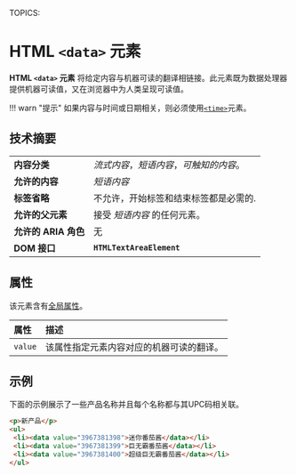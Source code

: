 TOPICS: <data>

# HTML `<data>` 元素

**HTML `<data>` 元素** 将给定内容与机器可读的翻译相链接。此元素既为数据处理器提供机器可读值，又在浏览器中为人类呈现可读值。

!!! warn "提示"
    如果内容与时间或日期相关，则必须使用[`<time>`](/zh-hans/webfrontend/<time>)元素。

## 技术摘要

|  |  |
| :-- | :-- |
| **内容分类** | *流式内容*，*短语内容*，*可触知的内容*。 |
| **允许的内容** | *短语内容* |
| **标签省略** | 不允许，开始标签和结束标签都是必需的. |
| **允许的父元素** | 接受 *短语内容* 的任何元素。 |
| **允许的 ARIA 角色** | 无 |
| **DOM 接口** | **`HTMLTextAreaElement`** |

## 属性

该元素含有[全局属性](/zh-hans/webfrontend/HTML_Global_Attributes)。

| 属性 | 描述 |
| :-- | :-- |
| `value` | 该属性指定元素内容对应的机器可读的翻译。 |

## 示例

下面的示例展示了一些产品名称并且每个名称都与其UPC码相关联。

```html
<p>新产品</p>
<ul>
 <li><data value="3967381398">迷你番茄酱</data></li>
 <li><data value="3967381399">巨无霸番茄酱</data></li>
 <li><data value="3967381400">超级巨无霸番茄酱</data></li>
</ul>
```
